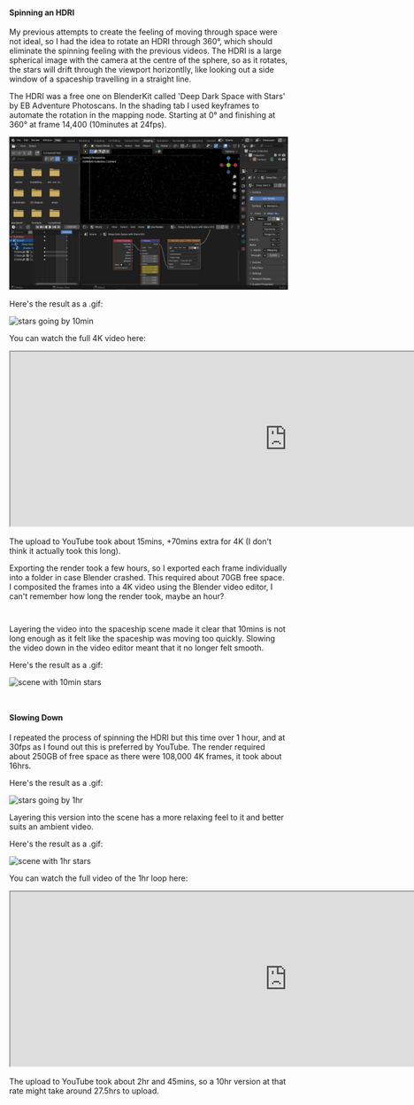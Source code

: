 
#### Spinning an HDRI

My previous attempts to create the feeling of moving through space were not ideal, so I had the idea to rotate an HDRI through 360°, which should eliminate the spinning feeling with the previous videos. The HDRI is a large spherical image with the camera at the centre of the sphere, so as it rotates, the stars will drift through the viewport horizontlly, like looking out a side window of a spaceship travelling in a straight line.

The HDRI was a free one on BlenderKit called 'Deep Dark Space with Stars' by EB Adventure Photoscans. In the shading tab I used keyframes to automate the rotation in the mapping node. Starting at 0° and finishing at 360° at frame 14,400 (10minutes at 24fps).

![hdri](./images/day-9-spinning-the-hdri.PNG)

Here's the result as a .gif:

![stars going by 10min](./images/day-9-stars-going-by-10min.gif)

You can watch the full 4K video here:

<iframe width="1000" height="315"
src="https://www.youtube.com/embed/z6IF3eYsmPw">
</iframe>

The upload to YouTube took about 15mins, +70mins extra for 4K (I don't think it actually took this long).  

Exporting the render took a few hours, so I exported each frame individually into a folder in case Blender crashed. This required about 70GB free space. I composited the frames into a 4K video using the Blender video editor, I can't remember how long the render took, maybe an hour?

<div style="height: 1em"> </div>

Layering the video into the spaceship scene made it clear that 10mins is not long enough as it felt like the spaceship was moving too quickly. Slowing the video down in the video editor meant that it no longer felt smooth.  

Here's the result as a .gif:

 ![scene with 10min stars](./images/day-9-10min-scene.gif)

  <div style="height: 1em"> </div>

#### Slowing Down

I repeated the process of spinning the HDRI but this time over 1 hour, and at 30fps as I found out this is preferred by YouTube. The render required about 250GB of free space as there were 108,000 4K frames, it took about 16hrs.

Here's the result as a .gif:

![stars going by 1hr](./images/day-9-stars-going-by-1hr.gif)

Layering this version into the scene has a more relaxing feel to it and better suits an ambient video.  

Here's the result as a .gif:

![scene with 1hr stars](./images/day-9-1hr-scene.gif)

You can watch the full video of the 1hr loop here:

<iframe width="1000" height="315"
src="https://www.youtube.com/embed/4QhsgCDJuzE">
</iframe>

The upload to YouTube took about 2hr and 45mins, so a 10hr version at that rate might take around 27.5hrs to upload.  

<div style="height: 1em"> </div>
